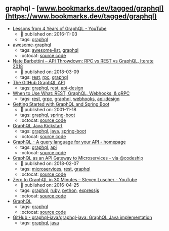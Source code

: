graphql - [www.bookmarks.dev/tagged/graphql](https://www.bookmarks.dev/tagged/graphql)
---
* [Lessons from 4 Years of GraphQL - YouTube](https://www.youtube.com/watch?v=zVNrqo9XGOs)
    * :calendar: published on: 2016-11-03
    * tags: [graphql](../tagged/graphql.md)
* [awesome-graphql](https://github.com/chentsulin/awesome-graphql#readme)
    * tags: [awesome-list](../tagged/awesome-list.md), [graphql](../tagged/graphql.md)
    * :octocat: [source code](https://github.com/chentsulin/awesome-graphql)
* [Nate Barbettini – API Throwdown: RPC vs REST vs GraphQL, Iterate 2018](https://www.youtube.com/watch?v=IvsANO0qZEg)
    * :calendar: published on: 2018-03-09
    * tags: [rest](../tagged/rest.md), [rpc](../tagged/rpc.md), [graphql](../tagged/graphql.md)
* [The GitHub GraphQL API](https://githubengineering.com/the-github-graphql-api/)
    * tags: [graphql](../tagged/graphql.md), [rest](../tagged/rest.md), [api-design](../tagged/api-design.md)
* [When to Use What: REST, GraphQL, Webhooks, & gRPC](https://nordicapis.com/when-to-use-what-rest-graphql-webhooks-grpc/)
    * tags: [rest](../tagged/rest.md), [grpc](../tagged/grpc.md), [graphql](../tagged/graphql.md), [webhooks](../tagged/webhooks.md), [api-design](../tagged/api-design.md)
* [Getting Started with GraphQL and Spring Boot](https://www.baeldung.com/spring-graphql)
    * :calendar: published on: 2001-11-18
    * tags: [graphql](../tagged/graphql.md), [spring-boot](../tagged/spring-boot.md)
    * :octocat: [source code](https://github.com/eugenp/tutorials/tree/master/spring-boot)
* [GraphQL Java Kickstart](https://www.graphql-java-kickstart.com/)
    * tags: [graphql](../tagged/graphql.md), [java](../tagged/java.md), [spring-boot](../tagged/spring-boot.md)
    * :octocat: [source code](https://github.com/graphql-java-kickstart)
* [GraphQL - A query language for your API - homepage](https://graphql.org/)
    * tags: [graphql](../tagged/graphql.md), [api](../tagged/api.md)
    * :octocat: [source code](https://graphql.org/code/)
* [GraphQL as an API Gateway to Microservices - via @codeship](https://blog.codeship.com/graphql-as-an-api-gateway-to-micro-services/)
    * :calendar: published on: 2018-02-07
    * tags: [microservices](../tagged/microservices.md), [rest](../tagged/rest.md), [graphql](../tagged/graphql.md)
    * :octocat: [source code](https://github.com/fireproofsocks/graphql-example)
* [Zero to GraphQL in 30 Minutes – Steven Luscher - YouTube](https://www.youtube.com/watch?v=UBGzsb2UkeY)
    * :calendar: published on: 2016-04-25
    * tags: [graphql](../tagged/graphql.md), [ruby](../tagged/ruby.md), [python](../tagged/python.md), [expressjs](../tagged/expressjs.md)
    * :octocat: [source code](https://github.com/steveluscher/zero-to-graphql)
* [GraphQL](http://facebook.github.io/graphql/)
    * tags: [graphql](../tagged/graphql.md)
    * :octocat: [source code](https://github.com/facebook/graphql)
* [GitHub - graphql-java/graphql-java: GraphQL Java implementation](https://github.com/graphql-java/graphql-java)
    * tags: [graphql](../tagged/graphql.md), [java](../tagged/java.md)
